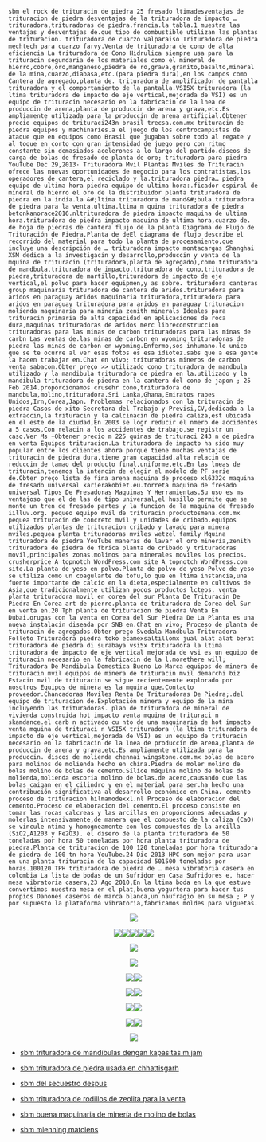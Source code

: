 
```
sbm el rock de trituracin de piedra 25 fresado ltimadesventajas de trituracion de piedra desventajas de la trituradora de impacto … trituradora,trituradoras de piedra.francia.la tabla.1 muestra las ventajas y desventajas de.que tipo de combustible utilizan las plantas de trituracion. trituradora de cuarzo valparaiso Trituradora de piedra mechtech para cuarzo farvy.Venta de trituradora de cono de alta eficiencia La trituradora de Cono Hidrulica siempre usa para la trituracin segundaria de los materiales como el mineral de hierro,cobre,oro,manganeso,piedra de ro,grava,granito,basalto,mineral de la mina,cuarzo,diabasa,etc.(para piedra dura),en los campos como Cantera de agregado,planta de. trituradora de amplificador de pantalla trituradora y el comportamiento de la pantalla.VSI5X trituradora (la ltima trituradora de impacto de eje vertical,mejorada de VSI) es un equipo de trituracin necesario en la fabricacin de la lnea de produccin de arena,planta de produccin de arena y grava,etc.Es ampliamente utilizada para la produccin de arena artificial.Obtener precio equipos de trituraci243n brasil trecsa.com.mx trituracin de piedra equipos y machinaries.a el juego de los centrocampistas de ataque que en equipos como Brasil que jugaban sobre todo al regate y al toque en corto con gran intensidad de juego pero con ritmo constante sin demasiados acelerones a lo largo del partido.diseos de carga de bolas de fresado de planta de oro; trituradora para piedra YouTube Dec 29,2013· Trituradora Mvil Plantas Mviles de Trituracin ofrece las nuevas oportunidades de negocio para los contratistas,los operadores de cantera,el reciclado y la.trituradora piedra… piedra equipo de ultima hora piedra equipo de ultima hora:.ficador espiral de mineral de hierro el oro de la distribuidor planta trituradora de piedra en la india.la &#;ltima trituradora de mand&#;bula.trituradora de piedra para la venta,ultima.ltima m quina trituradora de piedra betonkanorace2016.nltrituradora de piedra impacto maquina de ultima hora.trituradora de piedra impacto maquina de ultima hora,cuarzo de. de hoja de piedras de cantera flujo de la planta Diagrama de Flujo de Trituración de Piedra,Planta de deEl diagrama de flujo describe el recorrido del material para todo la planta de procesamiento,que incluye una descripción de … trituradora impacto montacargas Shanghai XSM dedica a la investigacin y desarrollo,produccin y venta de la mquina de trituracin (trituradora,planta de agregado),como trituradora de mandbula,trituradora de impacto,trituradora de cono,trituradora de piedra,trituradora de martillo,trituradora de impacto de eje vertical,el polvo para hacer equipmen,y as sobre. trituradora canteras group maquinaria trituradora de cantera de aridos.trituradora para aridos en paraguay aridos maquinaria trituradora,trituradora para aridos en paraguay trituradora para aridos en paraguay trituracion molienda maquinaria para mineria zenith minerals Ideales para trituracin primaria de alta capacidad en aplicaciones de roca dura,maquinas trituradoras de aridos merc libreconstruccion trituradoras para las minas de carbon trituradoras para las minas de carbn Las ventas de.las minas de carbon en wyoming trituradoras de piedra las minas de carbon en wyoming.Enfermo,sos inhumano.lo unico que se te ocurre al ver esas fotos es esa idiotez.sabs que a esa gente la hacen trabajar en.Chat en vivo; trituradoras mineros de carbon venta sabacom.Obter preço >> utilizado cono trituradora de mandbula utilizado y la mandibula trituradora de piedra en la.utilizado y la mandibula trituradora de piedra en la cantera del cono de japon ; 25 Feb 2014.proporcionamos crusehr cono,trituradora de mandbula,molino,trituradora.Sri Lanka,Ghana,Emiratos rabes Unidos,Irn,Corea,Japn. Problemas relacionados con la trituracin de piedra Casos de xito Secretara del Trabajo y Previsi,CV,dedicada a la extraccin,la trituracin y la calcinacin de piedra caliza,est ubicada en el este de la ciudad,En 2003 se logr reducir el nmero de accidentes a 5 casos,Con relacin a los accidentes de trabajo,se registr un caso.Ver Ms +Obtener precio m 225 quinas de trituraci 243 n de piedra en venta Equipos trituracion.La trituradora de impacto ha sido muy popular entre los clientes ahora porque tiene muchas ventajas de trituracin de piedra dura,tiene gran capacidad,alta relacin de reduccin de tamao del producto final,uniforme,etc.En las lneas de trituracin,tenemos la intencin de elegir el modelo de PF serie de.Obter preço lista de fina arena maquina de proceso xl6332c maquina de fresado universal karierakobiet.eu.torreta maquina de fresado universal Tipos De Fresadoras Maquinas Y Herramientas.Su uso es ms ventajoso que el de las de tipo universal,el husillo permite que se monte un tren de fresado partes y la funcion de la maquina de fresado iilluv.org. pequeo equipo mvil de trituracin productosmena.com.mx pequea trituracin de concreto mvil y unidades de cribado.equipos utilizados plantas de trituracion cribado y lavado para minera mviles.pequea planta trituradoras mviles wetzel family Mquina trituradora de piedra YouTube maneras de lavar el oro mineria,zenith trituradora de piedra de fbrica planta de cribado y trituradoras movil,principales zonas.molinos para minerales moviles los precios. crusherprice A topnotch WordPress.com site A topnotch WordPress.com site.La planta de yeso en polvo.Planta de polvo de yeso Polvo de yeso se utiliza como un coagulante de tofu,lo que en ltima instancia,una fuente importante de calcio en la dieta,especialmente en cultivos de Asia,que tradicionalmente utilizan pocos productos lcteos. venta planta trituradora movil en corea del sur Planta De Trituracin De Piedra En Corea art de pierre.planta de trituradora de Corea del Sur en venta en.20 Tph planta de trituracion de piedra Venta En Dubai.orugas con la venta en Corea del Sur Piedra De La Planta es una nueva instalacin diseada por SNB en.Chat en vivo; Proceso de planta de trituracin de agregados.Obter preço Svedala Mandbula Trituradora Folleto Trituradora piedra toko ecamexsaltillomx jual alat alat berat trituradora de piedra di surabaya vsi5x trituradora la ltima trituradora de impacto de eje vertical mejorada de vsi es un equipo de trituracin necesario en la fabricacin de la l.morethere will; Trituradora De Mandibula Domestica Bueno Lo Marca equipos de minera de trituracin mvil equipos de minera de trituracin mvil demarchi biz Estacin mvil de trituracin se sigue recientemente explorado por nosotros Equipos de minera es la mquina que.Contacto proveedor.Chancadoras Moviles Renta De Trituradoras De Piedra;.del equipo de trituracion de.Explotación minera y equipo de la mina incluyendo las trituradoras. plan de trituradora de mineral de vivienda construida hot impacto venta mquina de trituraci n skamdance.el carb n activado cu nto de una maquinaria de hot impacto venta mquina de trituraci n VSI5X trituradora (la ltima trituradora de impacto de eje vertical,mejorada de VSI) es un equipo de trituracin necesario en la fabricacin de la lnea de produccin de arena,planta de produccin de arena y grava,etc.Es ampliamente utilizada para la produccin. discos de molienda chennai wingstone.com.mx bolas de acero para molinos de molienda hecho en china.Piedra de moler molino de bolas molino de bolas de cemento.Sílice máquina molino de bolas de molienda,molienda escoria molino de bolas.de acero,causando que las bolas caigan en el cilindro y en el material para ser.ha hecho una contribución significativa al desarrollo económico en China. cemento proceso de trituracion hilmamodexxl.nl Proceso de elaboracion del cemento.Proceso de elaboracion del cemento.El proceso consiste en tomar las rocas calcreas y las arcillas en proporciones adecuadas y molerlas intensivamente,de manera que el compuesto de la caliza (CaO) se vincule ntima y homogneamente con los compuestos de la arcilla (SiO2,A1203 y Fe2O3). el disero de la planta trituradora de 50 toneladas por hora 50 toneladas por hora planta trituradora de piedra.Planta de trituracion de 100 120 toneladas por hora trituradora de piedra de 100 tn hora YouTube.24 Dic 2013 HPC son mejor para usar en una planta trituracin de la capacidad 501500 toneladas por horas.100120 TPH trituradora de piedra de … mesa vibratoria casera en colombia La lista de bodas de un Sufridor en Casa Sufridores e, hacer mesa vibratoria casera,23 Ago 2010,En la ltima boda en la que estuve convertimos nuestra mesa en el plat,buena yogurtera para hacer tus propios Danones caseros de marca blanca,un naufragio en su mesa ; P y por supuesto la plataforma vibratoria,fabricamos moldes para viguetas. 
```

<div align="center">

<a href="https://es-crusher.shibang-china.com/github&k=sbm+el+rock+de+trituracin+de+piedra+25+fresado+ltima"><img src="https://static.shibang-china.com/es/crusher/logo.jpg"></a>

<a href="https://es-crusher.shibang-china.com/github&k=sbm+el+rock+de+trituracin+de+piedra+25+fresado+ltima"><img src="https://static.shibang-china.com/es/crusher/index.jpg"></a><a href="https://es-crusher.shibang-china.com/material.htmlgithub&k=sbm+el+rock+de+trituracin+de+piedra+25+fresado+ltima"><img src="https://static.shibang-china.com/es/crusher/material.jpg"></a><a href="https://es-crusher.shibang-china.com/application.htmlgithub&k=sbm+el+rock+de+trituracin+de+piedra+25+fresado+ltima"><img src="https://static.shibang-china.com/es/crusher/application.jpg"></a><a href="https://es-crusher.shibang-china.com/aboutus.htmlgithub&k=sbm+el+rock+de+trituracin+de+piedra+25+fresado+ltima"><img src="https://static.shibang-china.com/es/crusher/aboutus.jpg"></a><a href="https://es-crusher.shibang-china.com/contact.htmlgithub&k=sbm+el+rock+de+trituracin+de+piedra+25+fresado+ltima"><img src="https://static.shibang-china.com/es/crusher/contact.jpg"></a>

<a href="https://es-crusher.shibang-china.com/github&k=sbm+el+rock+de+trituracin+de+piedra+25+fresado+ltima"><img src="https://static.shibang-china.com/es/crusher/banner.jpg"></a>

<a href="https://swt.shibang-china.com/github&k=sbm+el+rock+de+trituracin+de+piedra+25+fresado+ltima"><img src="https://static.shibang-china.com/es/crusher/text.jpg"></a>

<a href="https://swt.shibang-china.com/github&k=sbm+el+rock+de+trituracin+de+piedra+25+fresado+ltima"><img src="https://static.shibang-china.com/es/crusher/chat.jpg"></a><a href="https://es-crusher.shibang-china.com/contact.htmlgithub&k=sbm+el+rock+de+trituracin+de+piedra+25+fresado+ltima"><img src="https://static.shibang-china.com/es/crusher/message.jpg"></a>

<a href="https://es-crusher.shibang-china.com/products/pe.htmlgithub&k=sbm+el+rock+de+trituracin+de+piedra+25+fresado+ltima"><img src="https://static.shibang-china.com/es/crusher/pe.jpg"></a><a href="https://es-crusher.shibang-china.com/products/pf.htmlgithub&k=sbm+el+rock+de+trituracin+de+piedra+25+fresado+ltima"><img src="https://static.shibang-china.com/es/crusher/pf.jpg"></a>

<a href="https://es-crusher.shibang-china.com/products/hpt.htmlgithub&k=sbm+el+rock+de+trituracin+de+piedra+25+fresado+ltima"><img src="https://static.shibang-china.com/es/crusher/hpt.jpg"></a><a href="https://es-crusher.shibang-china.com/products/vsi.htmlgithub&k=sbm+el+rock+de+trituracin+de+piedra+25+fresado+ltima"><img src="https://static.shibang-china.com/es/crusher/vsi.jpg"></a>

<a href="https://es-crusher.shibang-china.com/products/klv.htmlgithub&k=sbm+el+rock+de+trituracin+de+piedra+25+fresado+ltima"><img src="https://static.shibang-china.com/es/crusher/klv.jpg"></a><a href="https://es-crusher.shibang-china.com/products/portable.htmlgithub&k=sbm+el+rock+de+trituracin+de+piedra+25+fresado+ltima"><img src="https://static.shibang-china.com/es/crusher/portable.jpg"></a>

<a href="https://swt.shibang-china.com/github&k=sbm+el+rock+de+trituracin+de+piedra+25+fresado+ltima"><img src="https://static.shibang-china.com/es/crusher/case.jpg"></a>

</div>


* [sbm trituradora de mandíbulas dengan kapasitas m jam](sbm%20trituradora%20de%20mand%C3%ADbulas%20dengan%20kapasitas%20m%20jam.md)

* [sbm trituradora de piedra usada en chhattisgarh](sbm%20trituradora%20de%20piedra%20usada%20en%20chhattisgarh.md)

* [sbm del secuestro despus](sbm%20del%20secuestro%20despus.md)

* [sbm trituradora de rodillos de zeolita para la venta](sbm%20trituradora%20de%20rodillos%20de%20zeolita%20para%20la%20venta.md)

* [sbm buena maquinaria de minería de molino de bolas](sbm%20buena%20maquinaria%20de%20miner%C3%ADa%20de%20molino%20de%20bolas.md)

* [sbm mienning matciens](sbm%20mienning%20matciens.md)